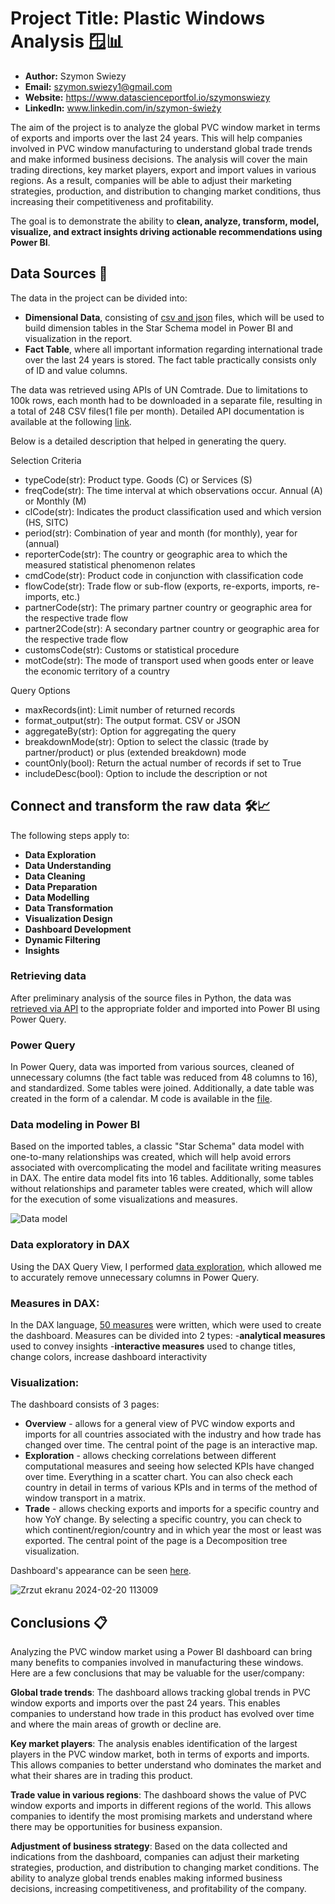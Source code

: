 



# Project Title: Plastic Windows Analysis 🪟📊

- **Author:** Szymon Swiezy
- **Email:** szymon.swiezy1@gmail.com
- **Website:** https://www.datascienceportfol.io/szymonswiezy
- **LinkedIn:** www.linkedin.com/in/szymon-świeży

The aim of the project is to analyze the global PVC window market in terms of exports and imports over the last 24 years. This will help companies involved in PVC window manufacturing to understand global trade trends and make informed business decisions. The analysis will cover the main trading directions, key market players, export and import values in various regions. As a result, companies will be able to adjust their marketing strategies, production, and distribution to changing market conditions, thus increasing their competitiveness and profitability.

The goal is to demonstrate the ability to **clean, analyze, transform, model, visualize, and extract insights driving actionable recommendations using Power BI**.

## Data Sources 📂
The data in the project can be divided into:
- **Dimensional Data**, consisting of [csv and json](https://github.com/SimonAnalyst/Plastic-Windows-Analysis/tree/main/Files) files, which will be used to build dimension tables in the Star Schema model in Power BI and visualization in the report.
- **Fact Table**, where all important information regarding international trade over the last 24 years is stored. The fact table practically consists only of ID and value columns.

The data was retrieved using APIs of UN Comtrade. Due to limitations to 100k rows, each month had to be downloaded in a separate file, resulting in a total of 248 CSV files(1 file per month).
Detailed API documentation is available at the following [link](https://github.com/uncomtrade/comtradeapicall/blob/main/README.md).



Below is a detailed description that helped in generating the query.

Selection Criteria

- typeCode(str): Product type. Goods (C) or Services (S)
- freqCode(str): The time interval at which observations occur. Annual (A) or Monthly (M)
- clCode(str): Indicates the product classification used and which version (HS, SITC)
- period(str): Combination of year and month (for monthly), year for (annual)
- reporterCode(str): The country or geographic area to which the measured statistical phenomenon relates
- cmdCode(str): Product code in conjunction with classification code
- flowCode(str): Trade flow or sub-flow (exports, re-exports, imports, re-imports, etc.)
- partnerCode(str): The primary partner country or geographic area for the respective trade flow
- partner2Code(str): A secondary partner country or geographic area for the respective trade flow
- customsCode(str): Customs or statistical procedure
- motCode(str): The mode of transport used when goods enter or leave the economic territory of a country

Query Options

- maxRecords(int): Limit number of returned records
- format_output(str): The output format. CSV or JSON
- aggregateBy(str): Option for aggregating the query
- breakdownMode(str): Option to select the classic (trade by partner/product) or plus (extended breakdown) mode
- countOnly(bool): Return the actual number of records if set to True
- includeDesc(bool): Option to include the description or not


## Connect and transform the raw data 🛠️📈

The following steps apply to:

- **Data Exploration**
- **Data Understanding**
- **Data Cleaning**
- **Data Preparation**
- **Data Modelling**
- **Data Transformation**
- **Visualization Design**
- **Dashboard Development**
- **Dynamic Filtering**
- **Insights**

### Retrieving data

After preliminary analysis of the source files in Python, the data was [retrieved via API](Code/Data_retrieval.ipynb) to the appropriate folder and imported into Power BI using Power Query.

### Power Query
In Power Query, data was imported from various sources, cleaned of unnecessary columns (the fact table was reduced from 48 columns to 16), and standardized. Some tables were joined. Additionally, a date table was created in the form of a calendar.
M code is available in the [file](https://github.com/SimonAnalyst/Plastic-Windows-Analysis/blob/main/Code/Power%20Query%20M%20code.txt).

### Data modeling in Power BI
Based on the imported tables, a classic "Star Schema" data model with one-to-many relationships was created, which will help avoid errors associated with overcomplicating the model and facilitate writing measures in DAX. The entire data model fits into 16 tables.
Additionally, some tables without relationships and parameter tables were created, which will allow for the execution of some visualizations and measures.

![Data model](https://github.com/SimonAnalyst/Plastic-Windows-Analysis/assets/154997462/deb36b86-9616-427c-85bc-7c365d2f6f35)




### Data exploratory in DAX
Using the DAX Query View, I performed [data exploration](Code/DAX_fact_table_exploratory.txt), which allowed me to accurately remove unnecessary columns in Power Query.

### Measures in DAX:
In the DAX language, [50 measures](https://github.com/SimonAnalyst/Plastic-Windows-Analysis/blob/main/Code/DAX%20measures.txt) were written, which were used to create the dashboard. Measures can be divided into 2 types:
-**analytical measures** used to convey insights
-**interactive measures** used to change titles, change colors, increase dashboard interactivity

### Visualization:
The dashboard consists of 3 pages:

- **Overview** - allows for a general view of PVC window exports and imports for all countries associated with the industry and how trade has changed over time. The central point of the page is an interactive map.
- **Exploration** - allows checking correlations between different computational measures and seeing how selected KPIs have changed over time. Everything in a scatter chart. You can also check each country in detail in terms of various KPIs and in terms of the method of window transport in a matrix.
- **Trade** - allows checking exports and imports for a specific country and how YoY change. By selecting a specific country, you can check to which continent/region/country and in which year the most or least was exported. The central point of the page is a Decomposition tree visualization.

Dashboard's appearance can be seen [here](https://github.com/SimonAnalyst/Plastic-Windows-Analysis/blob/main/Files/Plastic%20Windows%20Analysis.pdf).

![Zrzut ekranu 2024-02-20 113009](https://github.com/SimonAnalyst/Plastic-Windows-Analysis/assets/154997462/f89bfbc3-70fc-453d-a823-16d4db7c4cf8)

## Conclusions 📋

Analyzing the PVC window market using a Power BI dashboard can bring many benefits to companies involved in manufacturing these windows. Here are a few conclusions that may be valuable for the user/company:

**Global trade trends**: The dashboard allows tracking global trends in PVC window exports and imports over the past 24 years. This enables companies to understand how trade in this product has evolved over time and where the main areas of growth or decline are.

**Key market players**: The analysis enables identification of the largest players in the PVC window market, both in terms of exports and imports. This allows companies to better understand who dominates the market and what their shares are in trading this product.

**Trade value in various regions**: The dashboard shows the value of PVC window exports and imports in different regions of the world. This allows companies to identify the most promising markets and understand where there may be opportunities for business expansion.

**Adjustment of business strategy**: Based on the data collected and indications from the dashboard, companies can adjust their marketing strategies, production, and distribution to changing market conditions. The ability to analyze global trends enables making informed business decisions, increasing competitiveness, and profitability of the company.
